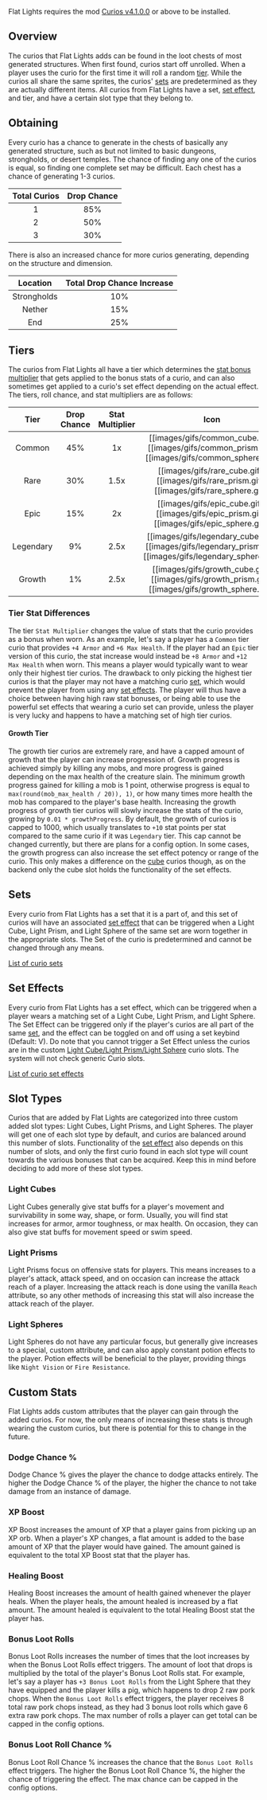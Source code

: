 Flat Lights requires the mod [Curios v4.1.0.0](https://www.curseforge.com/minecraft/mc-mods/curios/files/4419403) or above to be installed.

## Overview
The curios that Flat Lights adds can be found in the loot chests of most generated structures. When first found, curios start off unrolled. When a player uses the curio for the first time it will roll a random [tier](#tiers). While the curios all share the same sprites, the curios' [sets](#sets) are predetermined as they are actually different items. All curios from Flat Lights have a set, [set effect](#set-effects), and tier, and have a certain slot type that they belong to.

## Obtaining
Every curio has a chance to generate in the chests of basically any generated structure, such as but not limited to basic dungeons, strongholds, or desert temples. The chance of finding any one of the curios is equal, so finding one complete set may be difficult. Each chest has a chance of generating 1-3 curios.

| Total Curios | Drop Chance |
|:------------:|:-----------:|
|      1       |     85%     |
|      2       |     50%     |
|      3       |     30%     |

There is also an increased chance for more curios generating, depending on the structure and dimension.

|  Location   | Total Drop Chance Increase |
|:-----------:|:--------------------------:|
| Strongholds |            10%             |
|   Nether    |            15%             |
|     End     |            25%             |

## Tiers
The curios from Flat Lights all have a tier which determines the [stat bonus multiplier](#tier-stat-differences) that gets applied to the bonus stats of a curio, and can also sometimes get applied to a curio's set effect depending on the actual effect. The tiers, roll chance, and stat multipliers are as follows:

|    Tier    | Drop Chance | Stat Multiplier  |                                                    Icon                                                     |
|:----------:|:-----------:|:----------------:|:-----------------------------------------------------------------------------------------------------------:|
|   Common   |     45%     |        1x        |     [[images/gifs/common_cube.gif]] [[images/gifs/common_prism.gif]] [[images/gifs/common_sphere.gif]]      |
|    Rare    |     30%     |       1.5x       |        [[images/gifs/rare_cube.gif]] [[images/gifs/rare_prism.gif]] [[images/gifs/rare_sphere.gif]]         |
|    Epic    |     15%     |        2x        |        [[images/gifs/epic_cube.gif]] [[images/gifs/epic_prism.gif]] [[images/gifs/epic_sphere.gif]]         |
| Legendary  |     9%      |       2.5x       | [[images/gifs/legendary_cube.gif]] [[images/gifs/legendary_prism.gif]] [[images/gifs/legendary_sphere.gif]] |
|   Growth   |     1%      |       2.5x       |     [[images/gifs/growth_cube.gif]] [[images/gifs/growth_prism.gif]] [[images/gifs/growth_sphere.gif]]      |

### Tier Stat Differences
The tier `Stat Multiplier` changes the value of stats that the curio provides as a bonus when worn. As an example, let's say a player has a `Common` tier curio that provides `+4 Armor` and `+6 Max Health`. If the player had an `Epic` tier version of this curio, the stat increase would instead be `+8 Armor` and `+12 Max Health` when worn. This means a player would typically want to wear only their highest tier curios. The drawback to only picking the highest tier curios is that the player may not have a matching curio [set](#sets), which would prevent the player from using any [set effects](#set-effects). The player will thus have a choice between having high raw stat bonuses, or being able to use the powerful set effects that wearing a curio set can provide, unless the player is very lucky and happens to have a matching set of high tier curios.

#### Growth Tier
The growth tier curios are extremely rare, and have a capped amount of growth that the player can increase progression of. Growth progress is achieved simply by killing any mobs, and more progress is gained depending on the max health of the creature slain. The minimum growth progress gained for killing a mob is 1 point, otherwise progress is equal to `max(round(mob_max_health / 20)), 1)`, or how many times more health the mob has compared to the player's base health.  Increasing the growth progress of growth tier curios will slowly increase the stats of the curio, growing by `0.01 * growthProgress`. By default, the growth of curios is capped to 1000, which usually translates to `+10` stat points per stat compared to the same curio if it was `Legendary` tier. This cap cannot be changed currently, but there are plans for a config option. In some cases, the growth progress can also increase the set effect potency or range of the curio. This only makes a difference on the [cube](#light-cubes) curios though, as on the backend only the cube slot holds the functionality of the set effects.

## Sets
Every curio from Flat Lights has a set that it is a part of, and this set of curios will have an associated [set effect](#set-effects) that can be triggered when a Light Cube, Light Prism, and Light Sphere of the same set are worn together in the appropriate slots. The Set of the curio is predetermined and cannot be changed through any means.

[List of curio sets](Sets-And-Effects#Curio-Sets)

## Set Effects
Every curio from Flat Lights has a set effect, which can be triggered when a player wears a matching set of a Light Cube, Light Prism, and Light Sphere. The Set Effect can be triggered only if the player's curios are all part of the same [set](#sets), and the effect can be toggled on and off using a set keybind (Default: V). Do note that you cannot trigger a Set Effect unless the curios are in the custom [Light Cube/Light Prism/Light Sphere](#slot-types) curio slots. The system will not check generic Curio slots.

[List of curio set effects](Sets-And-Effects#Curio-Set-Effects)

## Slot Types
Curios that are added by Flat Lights are categorized into three custom added slot types: Light Cubes, Light Prisms, and Light Spheres. The player will get one of each slot type by default, and curios are balanced around this number of slots. Functionality of the [set effect](#set-effects) also depends on this number of slots, and only the first curio found in each slot type will count towards the various bonuses that can be acquired. Keep this in mind before deciding to add more of these slot types.

### Light Cubes
Light Cubes generally give stat buffs for a player's movement and survivability in some way, shape, or form. Usually, you will find stat increases for armor, armor toughness, or max health. On occasion, they can also give stat buffs for movement speed or swim speed. 

### Light Prisms
Light Prisms focus on offensive stats for players. This means increases to a player's attack, attack speed, and on occasion can increase the attack reach of a player. Increasing the attack reach is done using the vanilla `Reach` attribute, so any other methods of increasing this stat will also increase the attack reach of the player.

### Light Spheres
Light Spheres do not have any particular focus, but generally give increases to a special, custom attribute, and can also apply constant potion effects to the player. Potion effects will be beneficial to the player, providing things like `Night Vision` or `Fire Resistance`.

## Custom Stats
Flat Lights adds custom attributes that the player can gain through the added curios. For now, the only means of increasing these stats is through wearing the custom curios, but there is potential for this to change in the future.

### Dodge Chance %
Dodge Chance % gives the player the chance to dodge attacks entirely. The higher the Dodge Chance % of the player, the higher the chance to not take damage from an instance of damage.

### XP Boost
XP Boost increases the amount of XP that a player gains from picking up an XP orb. When a player's XP changes, a flat amount is added to the base amount of XP that the player would have gained. The amount gained is equivalent to the total XP Boost stat that the player has.

### Healing Boost
Healing Boost increases the amount of health gained whenever the player heals. When the player heals, the amount healed is increased by a flat amount. The amount healed is equivalent to the total Healing Boost stat the player has.

### Bonus Loot Rolls
Bonus Loot Rolls increases the number of times that the loot increases by when the Bonus Loot Rolls effect triggers. The amount of loot that drops is multiplied by the total of the player's Bonus Loot Rolls stat. For example, let's say a player has `+3 Bonus Loot Rolls` from the Light Sphere that they have equipped and the player kills a pig, which happens to drop 2 raw pork chops. When the `Bonus Loot Rolls` effect triggers, the player receives 8 total raw pork chops instead, as they had 3 bonus loot rolls which gave 6 extra raw pork chops. The max number of rolls a player can get total can be capped in the config options.

### Bonus Loot Roll Chance %
Bonus Loot Roll Chance % increases the chance that the `Bonus Loot Rolls` effect triggers. The higher the Bonus Loot Roll Chance %, the higher the chance of triggering the effect. The max chance can be capped in the config options.


